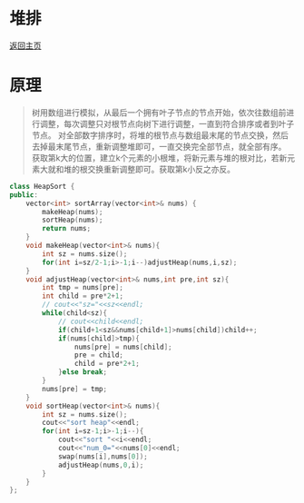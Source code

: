 # 堆排

[返回主页](../../README.md)

# 原理
> 树用数组进行模拟，从最后一个拥有叶子节点的节点开始，依次往数组前进行调整，每次调整只对根节点向树下进行调整，一直到符合排序或者到叶子节点。
> 对全部数字排序时，将堆的根节点与数组最末尾的节点交换，然后去掉最末尾节点，重新调整堆即可，一直交换完全部节点，就全部有序。
> 获取第k大的位置，建立k个元素的小根堆，将新元素与堆的根对比，若新元素大就和堆的根交换重新调整即可。获取第k小反之亦反。

```cpp
class HeapSort {
public:
    vector<int> sortArray(vector<int>& nums) {
        makeHeap(nums);
        sortHeap(nums);
        return nums;
    }
    void makeHeap(vector<int>& nums){
        int sz = nums.size();
        for(int i=sz/2-1;i>-1;i--)adjustHeap(nums,i,sz);
    }
    void adjustHeap(vector<int>& nums,int pre,int sz){
        int tmp = nums[pre];
        int child = pre*2+1;
        // cout<<"sz="<<sz<<endl;
        while(child<sz){
            // cout<<child<<endl;
            if(child+1<sz&&nums[child+1]>nums[child])child++;
            if(nums[child]>tmp){
                nums[pre] = nums[child];
                pre = child;
                child = pre*2+1;
            }else break;
        }
        nums[pre] = tmp;
    }
    void sortHeap(vector<int>& nums){
        int sz = nums.size();
        cout<<"sort heap"<<endl;
        for(int i=sz-1;i>-1;i--){
            cout<<"sort "<<i<<endl;
            cout<<"num_0="<<nums[0]<<endl;
            swap(nums[i],nums[0]);
            adjustHeap(nums,0,i);
        }
    }
};

```
